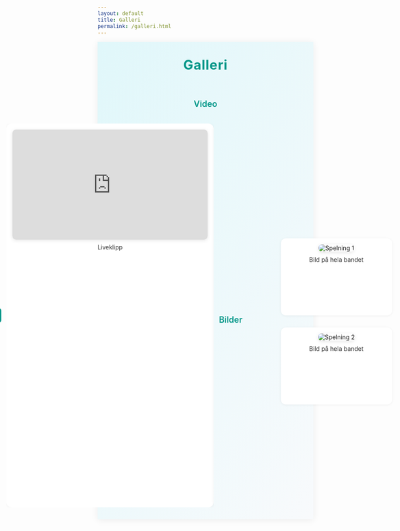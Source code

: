 ```yaml
---
layout: default
title: Galleri
permalink: /galleri.html
---
```


<style>
.hero {
  display: flex;
  flex-direction: column;
  align-items: center;
  justify-content: center;
  background: linear-gradient(120deg, #e0f7fa 0%, #f8fafc 100%);
  padding: 2.5em 1em 2em 1em;
  box-shadow: 0 2px 16px rgba(0,0,0,0.07);
}
.hero-title {
  font-size: 2.2em;
  font-weight: 700;
  color: #009688;
  margin-bottom: 0.7em;
  letter-spacing: 0.03em;
  text-align: center;
}
.gallery-section-title {
  font-size: 1.4em;
  color: #009688;
  margin: 2em 0 1em 0;
  text-align: center;
  font-weight: 600;
}
.gallery-list {
  display: flex;
  flex-wrap: wrap;
  gap: 2em;
  justify-content: center;
  margin-top: 2em;
}
.gallery-card {
  background: #fff;
  border-radius: 12px;
  box-shadow: 0 1px 6px rgba(0,0,0,0.06);
  padding: 1em 1em 1.5em 1em;
  width: 260px;
  min-height: 180px;
  display: flex;
  flex-direction: column;
  align-items: center;
  box-sizing: border-box;
}
.gallery-card img {
  max-width: 100%;
  max-height: 140px;
  border-radius: 8px;
  margin-bottom: 0.7em;
  box-shadow: 0 2px 8px rgba(0,0,0,0.10);
  cursor: pointer;
  transition: box-shadow 0.2s;
}
.gallery-card img:hover {
  box-shadow: 0 4px 16px rgba(0,150,136,0.18);
}
.gallery-caption {
  font-size: 1em;
  color: #333;
  text-align: center;
}
/* Video card styles */
.video-list {
  display: flex;
  flex-wrap: wrap;
  gap: 2em;
  justify-content: center;
  margin-top: 2em;
}
.video-card {
  background: #fff;
  border-radius: 12px;
  box-shadow: 0 1px 6px rgba(0,0,0,0.06);
  padding: 1em 1em 1.5em 1em;
  width: 600px;
  min-height: 340px;
  display: flex;
  flex-direction: column;
  align-items: center;
  box-sizing: border-box;
}
.video-card .video-wrapper {
  position: relative;
  width: 100%;
  padding-bottom: 56.25%;
  height: 0;
  overflow: hidden;
  border-radius: 8px;
  box-shadow: 0 2px 8px rgba(0,0,0,0.10);
  margin-bottom: 0.7em;
}
.video-card iframe {
  position: absolute;
  top: 0; left: 0; width: 100%; height: 100%; border: 0;
  border-radius: 8px;
}
/* Lightbox styles */
.lightbox {
  display: none;
  position: fixed;
  z-index: 9999;
  left: 0; top: 0; width: 100vw; height: 100vh;
  background: rgba(0,0,0,0.85);
  align-items: center;
  justify-content: center;
}
.lightbox.active {
  display: flex;
}
.lightbox img {
  max-width: 90vw;
  max-height: 90vh;
  border-radius: 12px;
  box-shadow: 0 4px 32px rgba(0,0,0,0.25);
}
.lightbox-close {
  position: absolute;
  top: 2vw;
  right: 3vw;
  color: #fff;
  font-size: 2.5em;
  font-weight: bold;
  cursor: pointer;
  z-index: 10001;
  text-shadow: 0 2px 8px #000;
}
@media (max-width: 700px) {
  .hero {
    padding: 1.2em 0.3em 1.2em 0.3em;
  }
  .hero-title {
    font-size: 1.3em;
  }
  .gallery-list, .video-list {
    flex-direction: column;
    gap: 1em;
    align-items: center;
  }
  .gallery-card, .video-card {
    min-width: 0;
    width: 98vw;
    max-width: 98vw;
    padding: 1em 0.5em;
  }
  .gallery-card img {
    max-width: 95vw;
    max-height: 180px;
  }
  .video-card .video-wrapper {
    padding-bottom: 56.25%;
    min-height: 180px;
  }
}
</style>

<!-- Carousel styles -->
<style>
/* Layout: buttons + track in one row, dots centered below */
.video-carousel { display:flex; flex-direction:column; align-items:center; gap:12px; justify-content:center; margin-top:1em; }
.controls-row { display:flex; align-items:center; gap:12px; width:100%; justify-content:center; }
.carousel-track-wrapper { width: 640px; max-width: 90vw; overflow: hidden; }
.carousel-track { list-style: none; display:flex; padding:0; margin:0; transition: transform 0.45s ease; }
.carousel-slide { min-width: 100%; box-sizing: border-box; display:flex; justify-content:center; }
.carousel-btn { background:#009688; color:#fff; border:0; padding:8px 12px; border-radius:6px; cursor:pointer; font-size:1.1em; }
.carousel-btn:disabled { opacity:0.5; cursor:default; }
.carousel-dots { display:flex; gap:8px; justify-content:center; align-items:center; width:100%; margin-top:8px; }
.carousel-dot { width:10px; height:10px; border-radius:50%; background:#ddd; cursor:pointer; border:0; }
.carousel-dot.active { background:#009688; }

@media (max-width:700px) {
  .video-carousel { gap:8px; }
  .controls-row { flex-direction:row; }
  .carousel-btn { padding:6px 10px; }
  .carousel-track-wrapper { max-width: 95vw; }
}
</style>

<div class="hero">
  <div class="hero-title">Galleri</div>
  <div class="gallery-section-title">Video</div>
  <!-- Carousel for embedded YouTube videos -->
  <div class="video-carousel" id="videoCarousel">
    <div class="controls-row">
      <button class="carousel-btn prev" aria-label="Föregående">◀</button>
      <div class="carousel-track-wrapper">
        <ul class="carousel-track">
        <li class="carousel-slide">
          <div class="video-card">
            <div class="video-wrapper">
              <iframe src="https://www.youtube.com/embed/bhsHd3c4Spo?si=UjGOrbrzRnXhtMsn&enablejsapi=1" title="YouTube video" frameborder="0" allow="accelerometer; autoplay; clipboard-write; encrypted-media; gyroscope; picture-in-picture; web-share" allowfullscreen></iframe>
            </div>
            <div class="gallery-caption">Liveklipp</div>
          </div>
        </li>
        <li class="carousel-slide">
          <div class="video-card">
            <div class="video-wrapper">
              <iframe src="https://www.youtube.com/embed/_L8Fi8Xahaw?enablejsapi=1" title="YouTube video" frameborder="0" allow="accelerometer; autoplay; clipboard-write; encrypted-media; gyroscope; picture-in-picture; web-share" allowfullscreen></iframe>
            </div>
            <div class="gallery-caption">Video från Skånska Vågor</div>
          </div>
        </li>

        <li class="carousel-slide">
          <div class="video-card">
            <div class="video-wrapper">
              <iframe src="https://www.youtube.com/embed/3AZSVCrPNs8?si=6sGKvnAwxIVJ-nRm&enablejsapi=1" title="YouTube video" frameborder="0" allow="accelerometer; autoplay; clipboard-write; encrypted-media; gyroscope; picture-in-picture; web-share" allowfullscreen></iframe>
            </div>
            <div class="gallery-caption">Liveklipp</div>
          </div>
        </li>
      </ul>
      </div>
      <button class="carousel-btn next" aria-label="Nästa">▶</button>
    </div>
    <div class="carousel-dots" aria-hidden="false"></div>

  </div>
  <div class="gallery-section-title">Bilder</div>
  <div class="gallery-list">
    <div class="gallery-card">
      <img src="{{ site.baseurl }}/public/galleri/501057291_10226767836958236_8478783061480093931_n.jpg" alt="Spelning 1" onclick="openLightbox(this)">
      <div class="gallery-caption">Bild på hela bandet</div>
    </div>
    <div class="gallery-card">
      <img src="{{ site.baseurl }}/public/galleri/516693477_10227548120584839_2821924789254496156_n.jpg" alt="Spelning 2" onclick="openLightbox(this)">
      <div class="gallery-caption">Bild på hela bandet </div>
    </div>
    <!-- Lägg till fler bilder här -->
  </div>
</div>

<!-- Lightbox markup -->
<div class="lightbox" id="lightbox" onclick="closeLightbox(event)">
  <span class="lightbox-close" onclick="closeLightbox(event)">&times;</span>
  <img id="lightbox-img" src="" alt="">
</div>

<script>
function openLightbox(img) {
  var lightbox = document.getElementById('lightbox');
  var lightboxImg = document.getElementById('lightbox-img');
  lightboxImg.src = img.src;
  lightboxImg.alt = img.alt;
  lightbox.classList.add('active');
}
function closeLightbox(e) {
  if (e.target.classList.contains('lightbox') || e.target.classList.contains('lightbox-close')) {
    document.getElementById('lightbox').classList.remove('active');
  }
}
document.addEventListener('keydown', function(e) {
  if (e.key === 'Escape') {
    document.getElementById('lightbox').classList.remove('active');
  }
});
</script>

<!-- Carousel script -->
<script>
;(function(){
  var track = document.querySelector('.carousel-track');
  if (!track) return;
  var slides = Array.from(track.children);
  var prevBtn = document.querySelector('.carousel-btn.prev');
  var nextBtn = document.querySelector('.carousel-btn.next');
  var dotsContainer = document.querySelector('.carousel-dots');
  var currentIndex = 0;
  var wrap = document.querySelector('.carousel-track-wrapper');
  // Touch / pointer drag state
  var isDragging = false;
  var startX = 0;
  var dragDelta = 0;

  // Create dots
  slides.forEach(function(_, i){
    var dot = document.createElement('button');
    dot.className = 'carousel-dot' + (i===0? ' active':'');
    dot.setAttribute('data-index', i);
    dot.addEventListener('click', function(){ goToSlide(i); });
    dotsContainer.appendChild(dot);
  });

  function update() {
    var wrap = document.querySelector('.carousel-track-wrapper');
    var width = wrap.clientWidth;
    track.style.transform = 'translateX(' + (-currentIndex * width) + 'px)';
    Array.from(dotsContainer.children).forEach(function(d, i){ d.classList.toggle('active', i===currentIndex); });
    prevBtn.disabled = currentIndex === 0;
    nextBtn.disabled = currentIndex === slides.length -1;
  }

  function goToSlide(i) {
    // Pause all YouTube iframes before changing slide
    track.querySelectorAll('iframe').forEach(function(iframe){
      try {
        // send postMessage to YT iframe to pause
        iframe.contentWindow.postMessage(JSON.stringify({
          event: 'command',
          func: 'pauseVideo',
          args: []
        }), '*');
      } catch (e) {
        // ignore
      }
    });

    currentIndex = Math.max(0, Math.min(i, slides.length-1));
    update();
    resetAutoplay();
  }

  prevBtn.addEventListener('click', function(){ goToSlide(currentIndex-1); });
  nextBtn.addEventListener('click', function(){ goToSlide(currentIndex+1); });

  // Autoplay (advance every 7s)
  var autoplayInterval = 300000, autoplayId = null;
  function startAutoplay(){ autoplayId = setInterval(function(){
    currentIndex = (currentIndex + 1) % slides.length; update();
  }, autoplayInterval); }
  function resetAutoplay(){ if (autoplayId) { clearInterval(autoplayId); } startAutoplay(); }
  startAutoplay();

  // Recalculate on resize
  window.addEventListener('resize', update);
  // Pointer / touch swipe support
  if (wrap) {
    wrap.style.touchAction = 'pan-y'; // allow vertical scrolling
    wrap.addEventListener('pointerdown', function(e){
      isDragging = true; startX = e.clientX; dragDelta = 0; if (autoplayId) clearInterval(autoplayId);
      track.style.transition = 'none';
      wrap.setPointerCapture(e.pointerId);
    });
    wrap.addEventListener('pointermove', function(e){
      if (!isDragging) return;
      dragDelta = e.clientX - startX;
      var width = wrap.clientWidth;
      track.style.transform = 'translateX(' + ((-currentIndex * width) + dragDelta) + 'px)';
    });
    function endDrag(e){
      if (!isDragging) return; isDragging = false; track.style.transition = '';
      var width = wrap.clientWidth;
      // threshold at 20% of width
      if (Math.abs(dragDelta) > width * 0.2) {
        if (dragDelta < 0) { goToSlide(currentIndex + 1); } else { goToSlide(currentIndex - 1); }
      } else {
        // snap back
        update();
      }
      try { wrap.releasePointerCapture(e.pointerId); } catch (err) {}
    }
    wrap.addEventListener('pointerup', endDrag);
    wrap.addEventListener('pointercancel', endDrag);
    wrap.addEventListener('pointerleave', endDrag);
  }
  // Pause autoplay when user focuses any iframe
  track.querySelectorAll('iframe').forEach(function(frm){
    frm.addEventListener('focus', function(){ if (autoplayId) clearInterval(autoplayId); });
  });
  // Initial layout
  update();
})();
</script>
